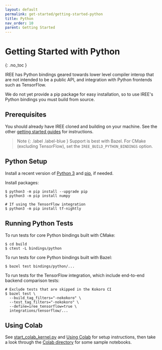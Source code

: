 ```yaml
---
layout: default
permalink: get-started/getting-started-python
title: Python
nav_order: 10
parent: Getting Started
---
```


# Getting Started with Python
{: .no_toc }

IREE has Python bindings geared towards lower level compiler interop that are
not intended to be a public API, and integration with Python frontends such as
TensorFlow.

We do not yet provide a pip package for easy installation, so to use IREE's
Python bindings you must build from source.

## Prerequisites

You should already have IREE cloned and building on your machine. See the other
[getting started guides](.) for instructions.

> Note
> {: .label .label-blue }
> Support is best with Bazel.
> For CMake (excluding TensorFlow), set the `IREE_BUILD_PYTHON_BINDINGS` option.

## Python Setup

Install a recent version of [Python 3](https://www.python.org/downloads/) and
[pip](https://pip.pypa.io/en/stable/installing/), if needed.

Install packages:

```shell
$ python3 -m pip install --upgrade pip
$ python3 -m pip install numpy

# If using the TensorFlow integration
$ python3 -m pip install tf-nightly
```

## Running Python Tests

To run tests for core Python bindings built with CMake:

```shell
$ cd build
$ ctest -L bindings/python
```

To run tests for core Python bindings built with Bazel:

```shell
$ bazel test bindings/python/...
```

To run tests for the TensorFlow integration, which include end-to-end backend
comparison tests:

```shell
# Exclude tests that are skipped in the Kokoro CI
$ bazel test \
  --build_tag_filters="-nokokoro" \
  --test_tag_filters="-nokokoro" \
  --define=iree_tensorflow=true \
  integrations/tensorflow/...
```

## Using Colab

See
[start_colab_kernel.py](https://github.com/google/iree/blob/main/colab/start_colab_kernel.py)
and [Using Colab](../using_iree/using_colab.md) for setup instructions, then
take a look through the
[Colab directory](https://github.com/google/iree/tree/main/colab) for some
sample notebooks.